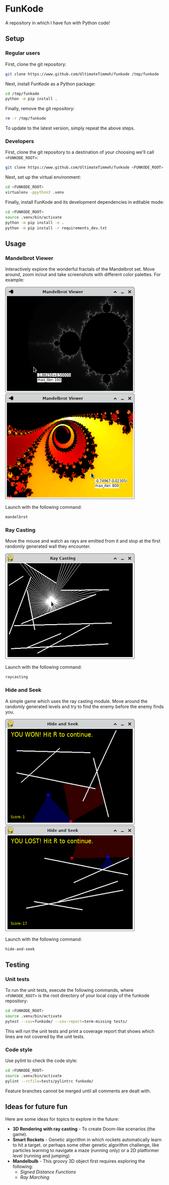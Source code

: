 # FunKode

A repository in which I have fun with Python code!

## Setup

### Regular users

First, clone the git repository:

```bash
git clone https://www.github.com/UltimateTimmeh/funkode /tmp/funkode
```

Next, install FunKode as a Python package:

```bash
cd /tmp/funkode
python -m pip install .
```

Finally, remove the git repository:

```bash
rm -r /tmp/funkode
```

To update to the latest version, simply repeat the above steps.

### Developers

First, clone the git repository to a destination of your choosing we'll call
`<FUNKODE_ROOT>`:

```bash
git clone https://www.github.com/UltimateTimmeh/funkode <FUNKODE_ROOT>
```

Next, set up the virtual environment:

```bash
cd <FUNKODE_ROOT>
virtualenv -ppython3 .venv
```

Finally, install FunKode and its development dependencies in editable mode:

```bash
cd <FUNKODE_ROOT>
source .venv/bin/activate
python -m pip install -e .
python -m pip install -r requirements_dev.txt
```

## Usage

### Mandelbrot Viewer

Interactively explore the wonderful fractals of the Mandelbrot set. Move around, zoom in/out
and take screenshots with different color palettes. For example:

![Mandelbrot set with GRAYSCALE palette](screenshots/mandelbrot_viewer_0.png)
![Zoomed in Mandelbrot set with FIRE palette](screenshots/mandelbrot_viewer_1.png)

Launch with the following command:

```bash
mandelbrot
```

### Ray Casting

Move the mouse and watch as rays are emitted from it and stop at the first randomly generated
wall they encounter.

![Ray Casting](screenshots/ray_casting_0.png)

Launch with the following command:

```bash
raycasting
```

### Hide and Seek

A simple game which uses the ray casting module. Move around the randomly generated levels
and try to find the enemy before the enemy finds you.

![Hide and Seek - You Won!](screenshots/hide_and_seek_0.png)
![Hide and Seek - You Lost!](screenshots/hide_and_seek_1.png)

Launch with the following command:

```bash
hide-and-seek
```

## Testing

### Unit tests

To run the unit tests, execute the following commands, where `<FUNKODE_ROOT>` is the root
directory of your local copy of the funkode repository:

```bash
cd <FUNKODE_ROOT>
source .venv/bin/activate
pytest --cov=funkode/ --cov-report=term-missing tests/
```

This will run the unit tests and print a coverage report that shows which lines are not
covered by the unit tests.

### Code style

Use pylint to check the code style:

```bash
cd <FUNKODE_ROOT>
source .venv/bin/activate
pylint --rcfile=tests/pylintrc funkode/
```

Feature branches cannot be merged until all comments are dealt with.

## Ideas for future fun

Here are some ideas for topics to explore in the future:

- **3D Rendering with ray casting** - To create Doom-like scenarios (the game).
- **Smart Rockets** - Genetic algorithm in which rockets automatically learn to hit a target.
  or perhaps some other genetic algorithm challenge, like particles learning to navigate
  a maze (running only) or a 2D platformer level (running and jumping)
- **Mandelbulb** - This groovy 3D object first requires exploring the following:
  - *Signed Distance Functions*
  - *Ray Marching*
